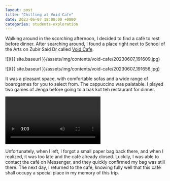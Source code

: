 ```yaml
---
layout: post
title: "Chilling at Void Cafe"
date: 2023-06-07 18:00:00 +0800
categories: students-exploration
---
```


Walking around in the scorching afternoon, I decided to find a café to rest before dinner. After searching around, I found a place right next to School of the Arts on Zubir Said Dr called [Void Cafe](https://voidcafe.com).

![]({{ site.baseurl }}/assets/img/contents/void-cafe/20230607_191609.jpg)

![]({{ site.baseurl }}/assets/img/contents/void-cafe/20230607_191656.jpg)

It was a pleasant space, with comfortable sofas and a wide range of boardgames for you to select from. The cappuccino was palatable. I played two games of Jenga before going to a bak kut teh restaurant for dinner.

<video controls width="300">
    <source src="{{ site.baseurl }}/assets/img/contents/void-cafe/jenga.mp4" type="video/mp4">
    Failed to load video.
</video>

Unfortunately, when I left, I forgot a small paper bag back there, and when I realized, it was too late and the café already closed. Luckily, I was able to contact the café on Messenger, and they quickly confirmed my bag was still there. The next day, I returned to the café, knowing fully well that this café shall occupy a special place in my memory of this trip.
